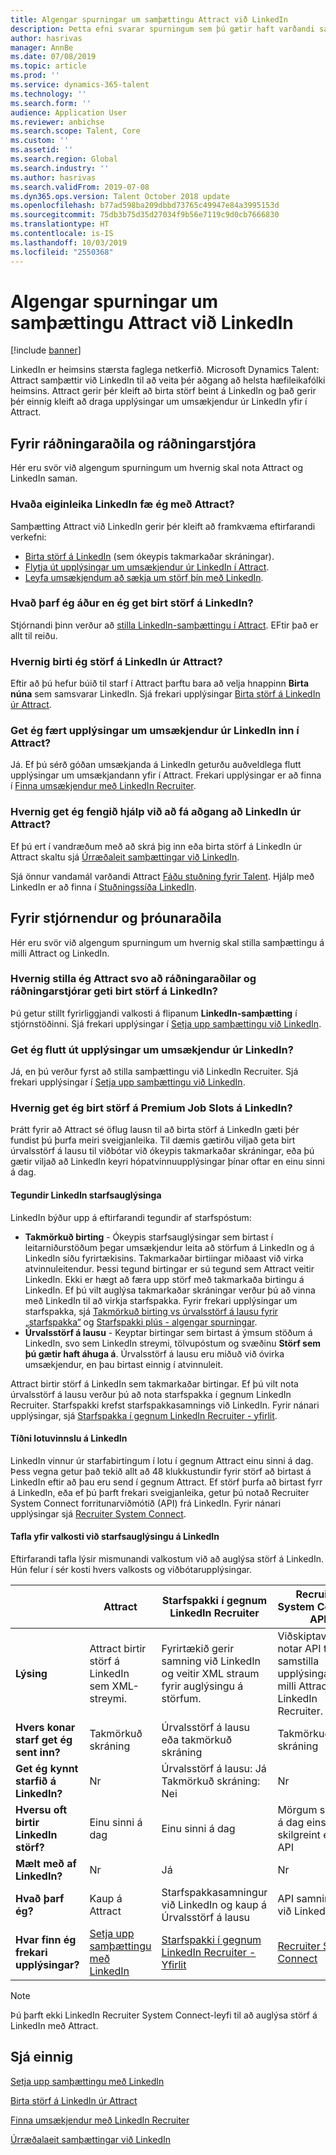 ```yaml
---
title: Algengar spurningar um samþættingu Attract við LinkedIn
description: Þetta efni svarar spurningum sem þú gætir haft varðandi samþættingu á milli LinkedIn og Microsoft Microsoft Dynamics 365 Talent - Attract.
author: hasrivas
manager: AnnBe
ms.date: 07/08/2019
ms.topic: article
ms.prod: ''
ms.service: dynamics-365-talent
ms.technology: ''
ms.search.form: ''
audience: Application User
ms.reviewer: anbichse
ms.search.scope: Talent, Core
ms.custom: ''
ms.assetid: ''
ms.search.region: Global
ms.search.industry: ''
ms.author: hasrivas
ms.search.validFrom: 2019-07-08
ms.dyn365.ops.version: Talent October 2018 update
ms.openlocfilehash: b77ad598ba209dbbd73765c49947e84a3995153d
ms.sourcegitcommit: 75db3b75d35d27034f9b56e7119c9d0cb7666830
ms.translationtype: HT
ms.contentlocale: is-IS
ms.lasthandoff: 10/03/2019
ms.locfileid: "2550368"
---
```

# <a name="attract-integration-with-linkedin-faq"></a>Algengar spurningar um samþættingu Attract við LinkedIn

[!include [banner](includes/banner.md)]

LinkedIn er heimsins stærsta faglega netkerfið. Microsoft Dynamics Talent: Attract samþættir við LinkedIn til að veita þér aðgang að helsta hæfileikafólki heimsins. Attract gerir þér kleift að birta störf beint á LinkedIn og það gerir þér einnig kleift að draga upplýsingar um umsækjendur úr LinkedIn yfir í Attract.

## <a name="for-recruiters-and-hiring-managers"></a>Fyrir ráðningaraðila og ráðningarstjóra

Hér eru svör við algengum spurningum um hvernig skal nota Attract og LinkedIn saman.

### <a name="what-linkedin-features-do-i-get-with-attract"></a>Hvaða eiginleika LinkedIn fæ ég með Attract?

Samþætting Attract við LinkedIn gerir þér kleift að framkvæma eftirfarandi verkefni:

- [Birta störf á LinkedIn](./attract-post-jobs-to-linkedin.md) (sem ókeypis takmarkaðar skráningar).
- [Flytja út upplýsingar um umsækjendur úr LinkedIn í Attract](./attract-linkedin-recruiter.md#export-linkedin-candidates-to-attract-with-one-click).
- [Leyfa umsækjendum að sækja um störf þín með LinkedIn](./attract-admin-linkedin.md#set-up-apply-with-linkedin-in-attract).

### <a name="what-do-i-need-before-i-can-post-jobs-to-linkedin"></a>Hvað þarf ég áður en ég get birt störf á LinkedIn?

Stjórnandi þinn verður að [stilla LinkedIn-samþættingu í Attract](./attract-admin-linkedin.md#configure-job-posting-to-linkedin). EFtir það er allt til reiðu.

### <a name="how-do-i-post-jobs-to-linkedin-from-attract"></a>Hvernig birti ég störf á LinkedIn úr Attract?

Eftir að þú hefur búið til starf í Attract þarftu bara að velja hnappinn **Birta núna** sem samsvarar LinkedIn. Sjá frekari upplýsingar [Birta störf á LinkedIn úr Attract](./attract-post-jobs-to-linkedin.md#post-jobs-to-linkedin).

### <a name="can-i-get-candidate-information-from-linkedin-into-attract"></a>Get ég fært upplýsingar um umsækjendur úr LinkedIn inn í Attract?

Já. Ef þú sérð góðan umsækjanda á LinkedIn geturðu auðveldlega flutt upplýsingar um umsækjandann yfir í Attract. Frekari upplýsingar er að finna í [Finna umsækjendur með LinkedIn Recruiter](attract-linkedin-recruiter.md).

### <a name="how-can-i-get-help-accessing-linkedin-from-attract"></a>Hvernig get ég fengið hjálp við að fá aðgang að LinkedIn úr Attract?

Ef þú ert í vandræðum með að skrá þig inn eða birta störf á LinkedIn úr Attract skaltu sjá [Úrræðaleit samþættingar við LinkedIn](./attract-troubleshoot-linkedin.md).

Sjá önnur vandamál varðandi Attract [Fáðu stuðning fyrir Talent](./talent-support.md). Hjálp með LinkedIn er að finna í [Stuðningssíða LinkedIn](https://www.linkedin.com/help).

## <a name="for-admins-and-developers"></a>Fyrir stjórnendur og þróunaraðila

Hér eru svör við algengum spurningum um hvernig skal stilla samþættingu á milli Attract og LinkedIn.

### <a name="how-do-i-configure-attract-so-that-recruiters-and-hiring-managers-can-post-jobs-to-linkedin"></a>Hvernig stilla ég Attract svo að ráðningaraðilar og ráðningarstjórar geti birt störf á LinkedIn?

Þú getur stillt fyrirliggjandi valkosti á flipanum **LinkedIn-samþætting** í stjórnstöðinni. Sjá frekari upplýsingar í [Setja upp samþættingu við LinkedIn](./attract-admin-linkedin.md).

### <a name="can-i-export-candidate-information-from-linkedin"></a>Get ég flutt út upplýsingar um umsækjendur úr LinkedIn?

Já, en þú verður fyrst að stilla samþættingu við LinkedIn Recruiter. Sjá frekari upplýsingar í [Setja upp samþættingu við LinkedIn](./attract-admin-linkedin.md).

### <a name="how-can-i-post-jobs-to-premium-job-slots-on-linkedin"></a>Hvernig get ég birt störf á Premium Job Slots á LinkedIn?

Þrátt fyrir að Attract sé öflug lausn til að birta störf á LinkedIn gæti þér fundist þú þurfa meiri sveigjanleika. Til dæmis gætirðu viljað geta birt úrvalsstörf á lausu til viðbótar við ókeypis takmarkaðar skráningar, eða þú gætir viljað að LinkedIn keyri hópatvinnuupplýsingar þínar oftar en einu sinni á dag.

#### <a name="types-of-linkedin-job-posts"></a>Tegundir LinkedIn starfsauglýsinga

LinkedIn býður upp á eftirfarandi tegundir af starfspóstum:

- **Takmörkuð birting** - Ókeypis starfsauglýsingar sem birtast í leitarniðurstöðum þegar umsækjendur leita að störfum á LinkedIn og á LinkedIn síðu fyrirtækisins. Takmarkaðar birtiingar miðaast við virka atvinnuleitendur. Þessi tegund birtingar er sú tegund sem Attract veitir LinkedIn. Ekki er hægt að færa upp störf með takmarkaða birtingu á LinkedIn. Ef þú vilt auglýsa takmarkaðar skráningar verður þú að vinna með LinkedIn til að virkja starfspakka. Fyrir frekari upplýsingar um starfspakka, sjá [Takmörkuð birting vs úrvalsstörf á lausu fyrir „starfspakka“](https://www.linkedin.com/help/recruiter/answer/79049/limited-listings-vs-premium-job-slots-for-job-wrapping) og [Starfspakki plús - algengar spurningar](https://www.linkedin.com/help/recruiter/answer/79050/job-wrapping-frequently-asked-questions).
- **Úrvalsstörf á lausu** - Keyptar birtingar sem birtast á ýmsum stöðum á LinkedIn, svo sem LinkedIn streymi, tölvupóstum og svæðinu **Störf sem þú gætir haft áhuga á**. Úrvalsstörf á lausu eru miðuð við óvirka umsækjendur, en þau birtast einnig í atvinnuleit.

Attract birtir störf á LinkedIn sem takmarkaðar birtingar. Ef þú vilt nota úrvalsstörf á lausu verður þú að nota starfspakka í gegnum LinkedIn Recruiter. Starfspakki krefst starfspakkasamnings við LinkedIn. Fyrir nánari upplýsingar, sjá [Starfspakka í gegnum LinkedIn Recruiter - yfirlit](https://www.linkedin.com/help/recruiter/answer/79037).

#### <a name="frequency-of-batch-processing-on-linkedin"></a>Tíðni lotuvinnslu á LinkedIn

LinkedIn vinnur úr starfabirtingum í lotu í gegnum Attract einu sinni á dag. Þess vegna getur það tekið allt að 48 klukkustundir fyrir störf að birtast á LinkedIn eftir að þau eru send í gegnum Attract. Ef störf þurfa að birtast fyrr á LinkedIn, eða ef þú þarft frekari sveigjanleika, getur þú notað Recruiter System Connect forritunarviðmótið (API) frá LinkedIn. Fyrir nánari upplýsingar sjá [Recruiter System Connect](https://docs.microsoft.com/linkedin/talent/recruiter-system-connect).

#### <a name="table-of-options-for-job-posting-to-linkedin"></a>Tafla yfir valkosti við starfsauglýsingu á LinkedIn

Eftirfarandi tafla lýsir mismunandi valkostum við að auglýsa störf á LinkedIn. Hún felur í sér kosti hvers valkosts og viðbótarupplýsingar.

|  | Attract | Starfspakki í gegnum LinkedIn Recruiter | Recruiter System Connect API |
|---|---|---|---|
| **Lýsing** | Attract birtir störf á LinkedIn sem XML-streymi. | Fyrirtækið gerir samning við LinkedIn og veitir XML straum fyrir auglýsingu á störfum. | Viðskiptavinurinn notar API til að samstilla upplýsingar á milli Attract og LinkedIn Recruiter. |
| **Hvers konar starf get ég sent inn?** | Takmörkuð skráning | Úrvalsstörf á lausu eða takmörkuð skráning | Takmörkuð skráning |
| **Get ég kynnt starfið á LinkedIn?** | Nr | Úrvalsstörf á lausu: Já<br>Takmörkuð skráning: Nei | Nr |
| **Hversu oft birtir LinkedIn störf?** | Einu sinni á dag | Einu sinni á dag | Mörgum sinnum á dag eins og skilgreint er af API |
| **Mælt með af LinkedIn?** | Nr | Já | Nr |
| **Hvað þarf ég?** | Kaup á Attract | Starfspakkasamningur við LinkedIn og kaup á Úrvalsstörf á lausu | API samningur við LinkedIn | 
| **Hvar finn ég frekari upplýsingar?** | [Setja upp samþættingu með LinkedIn](./attract-admin-linkedin.md) | [Starfspakki í gegnum LinkedIn Recruiter - Yfirlit](https://www.linkedin.com/help/recruiter/answer/79037) | [Recruiter System Connect](https://docs.microsoft.com/linkedin/talent/recruiter-system-connect) |

> [!NOTE]
> Þú þarft ekki LinkedIn Recruiter System Connect-leyfi til að auglýsa störf á LinkedIn með Attract.

## <a name="see-also"></a>Sjá einnig

[Setja upp samþættingu með LinkedIn](./attract-admin-linkedin.md)

[Birta störf á LinkedIn úr Attract](./attract-post-jobs-to-linkedin.md)

[Finna umsækjendur með LinkedIn Recruiter](./attract-linkedin-recruiter.md)

[Úrræðalaeit samþættingar við LinkedIn](./attract-troubleshoot-linkedin.md)
